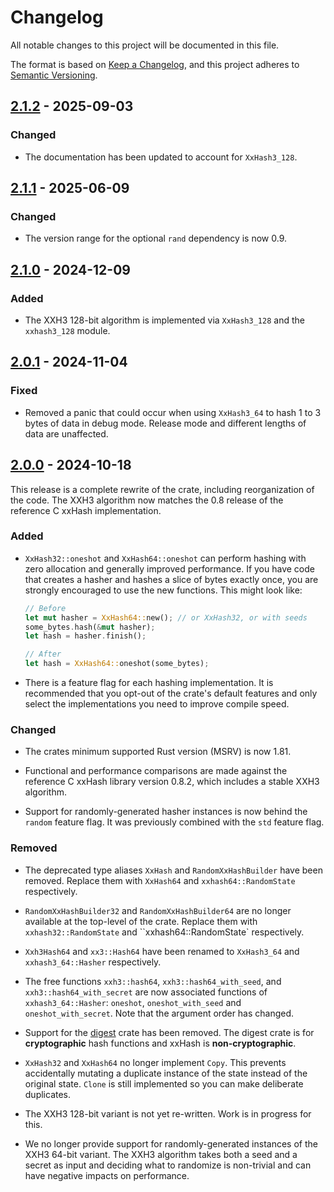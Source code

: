 # Changelog

All notable changes to this project will be documented in this file.

The format is based on [Keep a Changelog](https://keepachangelog.com/en/1.1.0/),
and this project adheres to [Semantic Versioning](https://semver.org/spec/v2.0.0.html).

## [2.1.2] - 2025-09-03

[2.1.2]: https://github.com/shepmaster/twox-hash/tree/v2.1.2

### Changed

- The documentation has been updated to account for `XxHash3_128`.

## [2.1.1] - 2025-06-09

[2.1.1]: https://github.com/shepmaster/twox-hash/tree/v2.1.1

### Changed

- The version range for the optional `rand` dependency is now 0.9.

## [2.1.0] - 2024-12-09

[2.1.0]: https://github.com/shepmaster/twox-hash/tree/v2.1.0

### Added

- The XXH3 128-bit algorithm is implemented via `XxHash3_128` and the
  `xxhash3_128` module.

## [2.0.1] - 2024-11-04

[2.0.1]: https://github.com/shepmaster/twox-hash/tree/v2.0.1

### Fixed

- Removed a panic that could occur when using `XxHash3_64` to hash 1
  to 3 bytes of data in debug mode. Release mode and different lengths
  of data are unaffected.

## [2.0.0] - 2024-10-18

[2.0.0]: https://github.com/shepmaster/twox-hash/tree/v2.0.0

This release is a complete rewrite of the crate, including
reorganization of the code. The XXH3 algorithm now matches the 0.8
release of the reference C xxHash implementation.

### Added

- `XxHash32::oneshot` and `XxHash64::oneshot` can perform hashing with
  zero allocation and generally improved performance. If you have code
  that creates a hasher and hashes a slice of bytes exactly once, you
  are strongly encouraged to use the new functions. This might look
  like:

  ```rust
  // Before
  let mut hasher = XxHash64::new(); // or XxHash32, or with seeds
  some_bytes.hash(&mut hasher);
  let hash = hasher.finish();

  // After
  let hash = XxHash64::oneshot(some_bytes);
  ```

- There is a feature flag for each hashing implementation. It is
  recommended that you opt-out of the crate's default features and
  only select the implementations you need to improve compile speed.

### Changed

- The crates minimum supported Rust version (MSRV) is now 1.81.

- Functional and performance comparisons are made against the
  reference C xxHash library version 0.8.2, which includes a stable
  XXH3 algorithm.

- Support for randomly-generated hasher instances is now behind the
  `random` feature flag. It was previously combined with the `std`
  feature flag.

### Removed

- The deprecated type aliases `XxHash` and `RandomXxHashBuilder` have
  been removed. Replace them with `XxHash64` and
  `xxhash64::RandomState` respectively.

- `RandomXxHashBuilder32` and `RandomXxHashBuilder64` are no longer
  available at the top-level of the crate. Replace them with
  `xxhash32::RandomState` and ``xxhash64::RandomState` respectively.

- `Xxh3Hash64` and `xx3::Hash64` have been renamed to `XxHash3_64` and
  `xxhash3_64::Hasher` respectively.

- The free functions `xxh3::hash64`, `xxh3::hash64_with_seed`, and
  `xxh3::hash64_with_secret` are now associated functions of
  `xxhash3_64::Hasher`: `oneshot`, `oneshot_with_seed` and
  `oneshot_with_secret`. Note that the argument order has changed.

- Support for the [digest][] crate has been removed. The digest crate
  is for **cryptographic** hash functions and xxHash is
  **non-cryptographic**.

- `XxHash32` and `XxHash64` no longer implement `Copy`. This prevents
  accidentally mutating a duplicate instance of the state instead of
  the original state. `Clone` is still implemented so you can make
  deliberate duplicates.

- The XXH3 128-bit variant is not yet re-written. Work is in progress
  for this.

- We no longer provide support for randomly-generated instances of the
  XXH3 64-bit variant. The XXH3 algorithm takes both a seed and a
  secret as input and deciding what to randomize is non-trivial and
  can have negative impacts on performance.

[digest]: https://docs.rs/digest/latest/digest/
